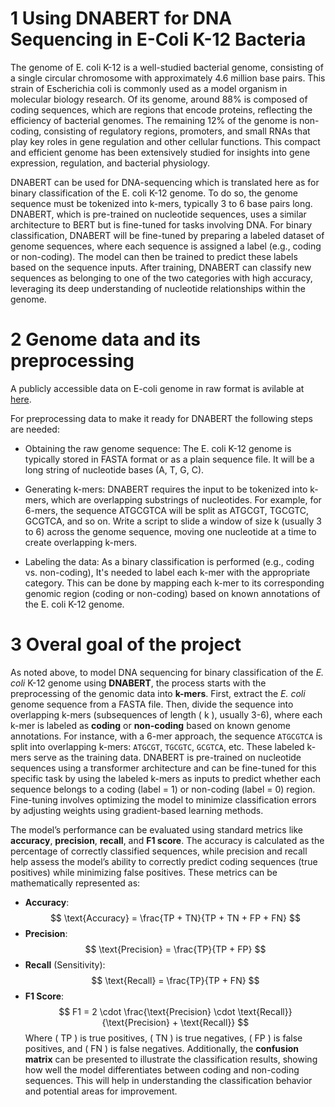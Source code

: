 # 1 Using DNABERT for DNA Sequencing in E-Coli K-12 Bacteria
The genome of E. coli K-12 is a well-studied bacterial genome, consisting of a single circular chromosome with approximately 4.6 million base pairs. This strain of Escherichia coli is commonly used as a model organism in molecular biology research. Of its genome, around 88% is composed of coding sequences, which are regions that encode proteins, reflecting the efficiency of bacterial genomes. The remaining 12% of the genome is non-coding, consisting of regulatory regions, promoters, and small RNAs that play key roles in gene regulation and other cellular functions. This compact and efficient genome has been extensively studied for insights into gene expression, regulation, and bacterial physiology.

DNABERT can be used for DNA-sequencing which is translated here as for binary classification of the E. coli K-12 genome. To do so, the genome sequence must be tokenized into k-mers, typically 3 to 6 base pairs long. DNABERT, which is pre-trained on nucleotide sequences, uses a similar architecture to BERT but is fine-tuned for tasks involving DNA. For binary classification, DNABERT will be fine-tuned by preparing a labeled dataset of genome sequences, where each sequence is assigned a label (e.g., coding or non-coding). The model can then be trained to predict these labels based on the sequence inputs. After training, DNABERT can classify new sequences as belonging to one of the two categories with high accuracy, leveraging its deep understanding of nucleotide relationships within the genome.

# 2 Genome data and its preprocessing
A publicly accessible data on E-coli genome in raw format is avilable at [here](https://regulondb.ccg.unam.mx/menu/download/datasets/index.jsp).

For preprocessing data to make it ready for DNABERT the following steps are needed:

- Obtaining the raw genome sequence: The E. coli K-12 genome is typically stored in FASTA format or as a plain sequence file. It will be a long string of nucleotide bases (A, T, G, C).

- Generating k-mers: DNABERT requires the input to be tokenized into k-mers, which are overlapping substrings of nucleotides. For example, for 6-mers, the sequence ATGCGTCA will be split as ATGCGT, TGCGTC, GCGTCA, and so on. Write a script to slide a window of size k (usually 3 to 6) across the genome sequence, moving one nucleotide at a time to create overlapping k-mers.

- Labeling the data: As a binary classification is performed (e.g., coding vs. non-coding), It's needed to label each k-mer with the appropriate category. This can be done by mapping each k-mer to its corresponding genomic region (coding or non-coding) based on known annotations of the E. coli K-12 genome.


# 3 Overal goal of the project

As noted above, to model DNA sequencing for binary classification of the *E. coli* K-12 genome using **DNABERT**, the process starts with the preprocessing of the genomic data into **k-mers**. First, extract the *E. coli* genome sequence from a FASTA file. Then, divide the sequence into overlapping k-mers (subsequences of length \( k \), usually 3-6), where each k-mer is labeled as **coding** or **non-coding** based on known genome annotations. For instance, with a 6-mer approach, the sequence `ATGCGTCA` is split into overlapping k-mers: `ATGCGT`, `TGCGTC`, `GCGTCA`, etc. These labeled k-mers serve as the training data. DNABERT is pre-trained on nucleotide sequences using a transformer architecture and can be fine-tuned for this specific task by using the labeled k-mers as inputs to predict whether each sequence belongs to a coding (label = 1) or non-coding (label = 0) region. Fine-tuning involves optimizing the model to minimize classification errors by adjusting weights using gradient-based learning methods.

The model’s performance can be evaluated using standard metrics like **accuracy**, **precision**, **recall**, and **F1 score**. The accuracy is calculated as the percentage of correctly classified sequences, while precision and recall help assess the model’s ability to correctly predict coding sequences (true positives) while minimizing false positives. These metrics can be mathematically represented as:
- **Accuracy**: $$ \text{Accuracy} = \frac{TP + TN}{TP + TN + FP + FN} $$
- **Precision**: $$ \text{Precision} = \frac{TP}{TP + FP} $$
- **Recall** (Sensitivity): $$ \text{Recall} = \frac{TP}{TP + FN} $$
- **F1 Score**: $$ F1 = 2 \cdot \frac{\text{Precision} \cdot \text{Recall}}{\text{Precision} + \text{Recall}} $$
Where \( TP \) is true positives, \( TN \) is true negatives, \( FP \) is false positives, and \( FN \) is false negatives. Additionally, the **confusion matrix** can be presented to illustrate the classification results, showing how well the model differentiates between coding and non-coding sequences. This will help in understanding the classification behavior and potential areas for improvement.

